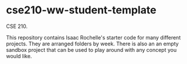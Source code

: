 # cse210-ww-student-template
CSE 210.

This repository contains Isaac Rochelle's starter code for many different projects. They are arranged folders by week. There is also an an empty sandbox project that can be used to play around with any concept you would like.

